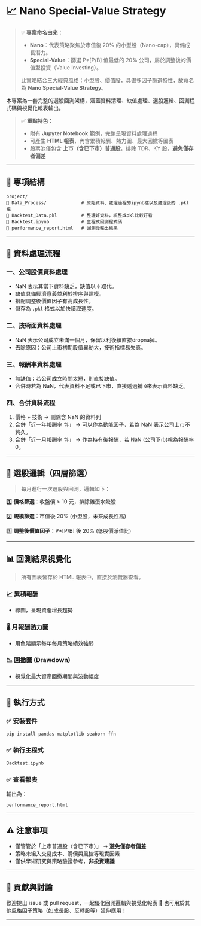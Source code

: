 # 📈 Nano Special-Value Strategy

> 💡 **專案命名由來：**
>
> * **Nano**：代表策略聚焦於市值後 20% 的小型股（Nano-cap），具備成長潛力。
> * **Special-Value**：篩選 P*[P/B] 值最低的 20% 公司，屬於調整後的價值型投資（Value Investing）。
>
> 此策略結合三大經典風格：小型股、價值股，具備多因子篩選特性，故命名為 **Nano Special-Value Strategy**。

本專案為一套完整的選股回測架構，涵蓋資料清理、缺值處理、選股邏輯、回測程式碼與視覺化報表輸出。

> ✅ **重點特色：**
>
> * 附有 **Jupyter Notebook** 範例，完整呈現資料處理過程
> * 可產生 **HTML 報表**，內含累積報酬、熱力圖、最大回撤等圖表
> * 股票池僅包含 **上市（含已下市）普通股**，排除 TDR、KY 股，**避免僅存者偏差**

---

## 📁 專項結構

```
project/
🔹 Data_Process/             # 原始資料、處理過程的ipynb檔以及處理後的 .pkl 檔
🔹 Backtest_Data.pkl         # 整理好資料，統整成pkl比較好看
🔹 Backtest.ipynb            # 主程式回測程式碼
🔹 performance_report.html   # 回測後輸出結果
```

---

## 🧹 資料處理流程

### 一、公司股價資料處理

* NaN 表示其當下資料缺乏，缺值以 `0` 取代。
* 缺值具備經濟意義並利於排序與建模。
* 搭配調整後價值因子有高成長性。
* 儲存為 `.pkl` 格式以加快讀取速度。

### 二、技術面資料處理

* NaN 表示公司成立未滿一個月，保留以利後續直接dropna掉。
* 去除原因：公司上市初期股價異動大，技術指標易失真。

### 三、報酬率資料處理

* 無缺值；若公司成立時間太短，則直接缺值。
* 合併時若為 NaN，代表資料不足或已下市，直接透過補 `0`來表示資料缺乏。

### 四、合併資料流程

1. 價格 + 技術 → 刪除含 NaN 的資料列
2. 合併「近一年報酬率 %」 → 可以作為動能因子，若為 NaN 表示公司上市不夠久。
3. 合併「近一月報酬率 %」 → 作為持有後報酬，若 NaN (公司下市)視為報酬率 0。

---

## 🧬 選股邏輯（四層篩選）

> 每月進行一次選股與回測，邏輯如下：

1️⃣ **價格篩選**：收盤價 > 10 元，排除雞蛋水餃股

2️⃣ **規模篩選**：市值後 20% (小型股，未來成長性高)

3️⃣ **調整後價值因子**：P*[P/B] 後 20% (低股價淨值比)


---

## 📊 回測結果視覺化

> 所有圖表皆存於 HTML 報表中，直接於瀏覽器查看。

### 📈 累積報酬

* 線圖，呈現資產增長趨勢

### 🌡️ 月報酬熱力圖

* 用色階顯示每年每月策略績效強弱

### 📉 回撤圖 (Drawdown)

* 視覺化最大資產回撤期間與波動幅度

---

## 🧰 執行方式

### ✅ 安裝套件

```bash
pip install pandas matplotlib seaborn ffn
```

### ✅ 執行主程式

```bash
Backtest.ipynb 
```

### ✅ 查看報表

輸出為：

```
performance_report.html
```

---


## ⚠️ 注意事項

* 僅管管於「上市普通股（含已下市）」 → **避免僅存者偏差**
* 策略未組入交易成本、滑價與風控等現實因素
* 僅供學術研究與策略驗證參考，**非投資建議**

---

## 🤝 貢獻與討論

歡迎提出 issue 或 pull request，一起優化回測邏輯與視覺化報表 🙌
也可用於其他風格因子策略（如成長股、反轉股等）延伸應用！

---
